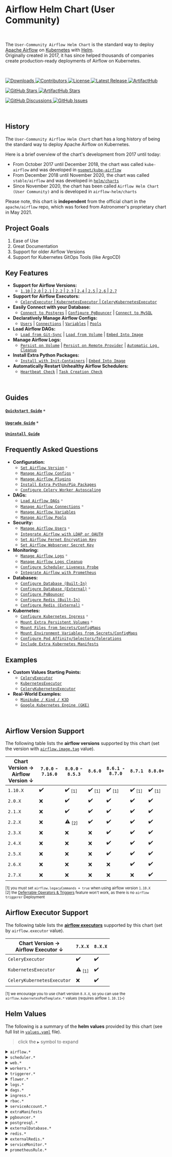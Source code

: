 # Airflow Helm Chart (User Community)

<br>

The `User-Community Airflow Helm Chart` is the standard way to deploy [Apache Airflow](https://airflow.apache.org/) on [Kubernetes](https://kubernetes.io/) with [Helm](https://helm.sh/).
<br>
Originally created in 2017, it has since helped thousands of companies create production-ready deployments of Airflow on Kubernetes.

<br>

<p>
  <a href="https://github.com/airflow-helm/charts/releases">
    <img alt="Downloads" src="https://img.shields.io/github/downloads/airflow-helm/charts/total?style=flat-square&color=28a745">
  </a>
  <a href="https://github.com/airflow-helm/charts/graphs/contributors">
    <img alt="Contributors" src="https://img.shields.io/github/contributors/airflow-helm/charts?style=flat-square&color=28a745">
  </a>
  <a href="https://github.com/airflow-helm/charts/blob/main/LICENSE">
    <img alt="License" src="https://img.shields.io/github/license/airflow-helm/charts?style=flat-square&color=28a745">
  </a>
  <a href="https://github.com/airflow-helm/charts/releases">
    <img alt="Latest Release" src="https://img.shields.io/github/v/release/airflow-helm/charts?style=flat-square&color=6f42c1&label=latest%20release">
  </a>
  <a href="https://artifacthub.io/packages/helm/airflow-helm/airflow">
    <img alt="ArtifactHub" src="https://img.shields.io/static/v1?style=flat-square&color=417598&logo=artifacthub&label=ArtifactHub&message=airflow-helm">
  </a>
</p>

<p>
  <a href="https://github.com/airflow-helm/charts/stargazers">
    <img alt="GitHub Stars" src="https://img.shields.io/github/stars/airflow-helm/charts?style=for-the-badge&color=ffcb2f&label=Support%20with%20%E2%AD%90%20on%20GitHub">
  </a>
  <a href="https://artifacthub.io/packages/helm/airflow-helm/airflow">
    <img alt="ArtifactHub Stars" src="https://img.shields.io/badge/dynamic/json?style=for-the-badge&color=ffcb2f&label=Support%20with%20%E2%AD%90%20on%20ArtifactHub&query=stars&url=https://artifacthub.io/api/v1/packages/af52c9e8-afa6-4443-952f-3d4d17e3be35/stars">
  </a>
</p>

<p>
  <a href="https://github.com/airflow-helm/charts/discussions">
    <img alt="GitHub Discussions" src="https://img.shields.io/github/discussions/airflow-helm/charts?style=for-the-badge&color=17a2b8&label=Start%20a%20Discussion">
  </a>
  <a href="https://github.com/airflow-helm/charts/issues/new/choose">
    <img alt="GitHub Issues" src="https://img.shields.io/github/issues/airflow-helm/charts?style=for-the-badge&color=17a2b8&label=Open%20an%20Issue">
  </a>
</p>

<br>

## History

The `User-Community Airflow Helm Chart` chart has a long history of being the standard way to deploy Apache Airflow on Kubernetes.

Here is a brief overview of the chart's development from 2017 until today:

- From October 2017 until December 2018, the chart was called `kube-airflow` and was developed in [`gsemet/kube-airflow`](https://github.com/gsemet/kube-airflow)
- From December 2018 until November 2020, the chart was called `stable/airflow` and was developed in [`helm/charts`](https://github.com/helm/charts/tree/master/stable/airflow)
- Since November 2020, the chart has been called `Airflow Helm Chart (User Community)` and is developed in `airflow-helm/charts`

Please note, this chart is __independent__ from the official chart in the `apache/airflow` repo, which was forked from Astronomer's proprietary chart in May 2021.

## Project Goals

1. Ease of Use
2. Great Documentation
3. Support for older Airflow Versions
4. Support for Kubernetes GitOps Tools (like ArgoCD)

## Key Features

- __Support for Airflow Versions:__ 
   - [`1.10` | `2.0` | `2.1` | `2.2` | `2.3` | `2.4` | `2.5` | `2.6` | `2.7`](#airflow-version-support)
- __Support for Airflow Executors:__ 
   - [`CeleryExecutor` | `KubernetesExecutor` | `CeleryKubernetesExecutor`](#airflow-executor-support)
- __Easily Connect with your Database:__
   - [`Connect to Postgres`](https://github.com/airflow-helm/charts/tree/main/charts/airflow/docs/faq/database/external-database.md#option-1---postgres) |
     [`Configure PgBouncer`](https://github.com/airflow-helm/charts/tree/main/charts/airflow/docs/faq/database/pgbouncer.md) |
     [`Connect to MySQL`](https://github.com/airflow-helm/charts/tree/main/charts/airflow/docs/faq/database/external-database.md#option-2---mysql)
- __Declaratively Manage Airflow Configs:__
   - [`Users`](https://github.com/airflow-helm/charts/tree/main/charts/airflow/docs/faq/security/airflow-users.md) |
     [`Connections`](https://github.com/airflow-helm/charts/tree/main/charts/airflow/docs/faq/dags/airflow-connections.md) |
     [`Variables`](https://github.com/airflow-helm/charts/tree/main/charts/airflow/docs/faq/dags/airflow-variables.md) |
     [`Pools`](https://github.com/airflow-helm/charts/tree/main/charts/airflow/docs/faq/dags/airflow-pools.md)
- __Load Airflow DAGs:__
   - [`Load from Git-Sync`](https://github.com/airflow-helm/charts/tree/main/charts/airflow/docs/faq/dags/load-dag-definitions.md#option-1---git-sync-sidecar) |
     [`Load from Volume`](https://github.com/airflow-helm/charts/tree/main/charts/airflow/docs/faq/dags/load-dag-definitions.md#option-2---persistent-volume-claim) |
     [`Embed Into Image`](https://github.com/airflow-helm/charts/tree/main/charts/airflow/docs/faq/dags/load-dag-definitions.md#option-3---embedded-into-container-image)
- __Manage Airflow Logs:__
   - [`Persist on Volume`](https://github.com/airflow-helm/charts/tree/main/charts/airflow/docs/faq/monitoring/log-persistence.md#option-1---persistent-volume-claim) |
     [`Persist on Remote Provider`](https://github.com/airflow-helm/charts/tree/main/charts/airflow/docs/faq/monitoring/log-persistence.md#option-2---remote-providers) |
     [`Automatic Log Cleanup`](https://github.com/airflow-helm/charts/tree/main/charts/airflow/docs/faq/monitoring/log-cleanup.md)
- __Install Extra Python Packages:__
   - [`Install with Init-Containers`](https://github.com/airflow-helm/charts/tree/main/charts/airflow/docs/faq/configuration/extra-python-packages.md#option-1---init-containers) |
     [`Embed Into Image`](https://github.com/airflow-helm/charts/tree/main/charts/airflow/docs/faq/configuration/extra-python-packages.md#option-2---embedded-into-container-image)
- __Automatically Restart Unhealthy Airflow Schedulers:__
   - [`Heartbeat Check`](https://github.com/airflow-helm/charts/tree/main/charts/airflow/docs/faq/monitoring/scheduler-liveness-probe.md#scheduler-heartbeat-check) |
     [`Task Creation Check`](https://github.com/airflow-helm/charts/tree/main/charts/airflow/docs/faq/monitoring/scheduler-liveness-probe.md#scheduler-task-creation-check)

<br>

## Guides

#### [`Quickstart Guide`](https://github.com/airflow-helm/charts/tree/main/charts/airflow/docs/guides/quickstart.md) <sup><sub>⭐</sub></sup> <a id="quickstart-guide"></a>

#### [`Upgrade Guide`](https://github.com/airflow-helm/charts/tree/main/charts/airflow/docs/guides/upgrade.md) <sup><sub>⭐</sub></sup> <a id="upgrade"></a>

#### [`Uninstall Guide`](https://github.com/airflow-helm/charts/tree/main/charts/airflow/docs/guides/uninstall.md) <a id="uninstall"></a>

## Frequently Asked Questions

- __Configuration:__
  - [`Set Airflow Version`](https://github.com/airflow-helm/charts/tree/main/charts/airflow/docs/faq/configuration/airflow-version.md) <sup><sub>⭐</sub></sup> <a id="how-to-use-a-specific-version-of-airflow"></a>
  - [`Manage Airflow Configs`](https://github.com/airflow-helm/charts/tree/main/charts/airflow/docs/faq/configuration/airflow-configs.md) <sup><sub>⭐</sub></sup> <a id="how-to-set-airflow-configs"></a>
  - [`Manage Airflow Plugins`](https://github.com/airflow-helm/charts/tree/main/charts/airflow/docs/faq/configuration/airflow-plugins.md)
  - [`Install Extra Python/Pip Packages`](https://github.com/airflow-helm/charts/tree/main/charts/airflow/docs/faq/configuration/extra-python-packages.md) <a id="how-to-install-extra-pip-packages"></a>
  - [`Configure Celery Worker Autoscaling`](https://github.com/airflow-helm/charts/tree/main/charts/airflow/docs/faq/configuration/autoscaling-celery-workers.md) <a id="how-to-set-up-celery-worker-autoscaling"></a>
- __DAGs:__
  - [`Load Airflow DAGs`](https://github.com/airflow-helm/charts/tree/main/charts/airflow/docs/faq/dags/load-dag-definitions.md) <sup><sub>⭐</sub></sup> <a id="how-to-store-dags"></a>
  - [`Manage Airflow Connections`](https://github.com/airflow-helm/charts/tree/main/charts/airflow/docs/faq/dags/airflow-connections.md) <sup><sub>⭐</sub></sup> <a id="how-to-create-airflow-connections"></a>
  - [`Manage Airflow Variables`](https://github.com/airflow-helm/charts/tree/main/charts/airflow/docs/faq/dags/airflow-variables.md) <a id="how-to-create-airflow-variables"></a>
  - [`Manage Airflow Pools`](https://github.com/airflow-helm/charts/tree/main/charts/airflow/docs/faq/dags/airflow-pools.md) <a id="how-to-create-airflow-pools"></a>
- __Security:__
  - [`Manage Airflow Users`](https://github.com/airflow-helm/charts/tree/main/charts/airflow/docs/faq/security/airflow-users.md) <sup><sub>⭐</sub></sup> <a id="how-to-create-airflow-users"></a>
  - [`Integrate Airflow with LDAP or OAUTH`](https://github.com/airflow-helm/charts/tree/main/charts/airflow/docs/faq/security/ldap-oauth.md) <a id="how-to-authenticate-airflow-users-with-ldapoauth"></a>
  - [`Set Airflow Fernet Encryption Key`](https://github.com/airflow-helm/charts/tree/main/charts/airflow/docs/faq/security/set-fernet-key.md) <a id="how-to-set-a-custom-fernet-encryption-key"></a>
  - [`Set Airflow Webserver Secret Key`](https://github.com/airflow-helm/charts/tree/main/charts/airflow/docs/faq/security/set-webserver-secret-key.md) <a id="how-to-set-a-custom-webserver-secret_key"></a>
- __Monitoring:__
  - [`Manage Airflow Logs`](https://github.com/airflow-helm/charts/tree/main/charts/airflow/docs/faq/monitoring/log-persistence.md) <sup><sub>⭐</sub></sup> <a id="how-to-persist-airflow-logs"></a>
  - [`Manage Airflow Logs Cleanup`](https://github.com/airflow-helm/charts/tree/main/charts/airflow/docs/faq/monitoring/log-cleanup.md)
  - [`Configure Scheduler Liveness Probe`](https://github.com/airflow-helm/charts/tree/main/charts/airflow/docs/faq/monitoring/scheduler-liveness-probe.md) <a id="how-to-configure-the-scheduler-liveness-probe"></a>
  - [`Integrate Airflow with Prometheus`](https://github.com/airflow-helm/charts/tree/main/charts/airflow/docs/faq/monitoring/prometheus.md) <a id="how-to-integrate-airflow-with-prometheus"></a>
- __Databases:__
  - [`Configure Database (Built-In)`](https://github.com/airflow-helm/charts/tree/main/charts/airflow/docs/faq/database/embedded-database.md) <a id="how-to-use-the-embedded-postgres"></a>
  - [`Configure Database (External)`](https://github.com/airflow-helm/charts/tree/main/charts/airflow/docs/faq/database/external-database.md) <sup><sub>⭐</sub></sup> <a id="how-to-use-an-external-database"></a>
  - [`Configure PgBouncer`](https://github.com/airflow-helm/charts/tree/main/charts/airflow/docs/faq/database/pgbouncer.md)
  - [`Configure Redis (Built-In)`](https://github.com/airflow-helm/charts/tree/main/charts/airflow/docs/faq/database/embedded-redis.md)
  - [`Configure Redis (External)`](https://github.com/airflow-helm/charts/tree/main/charts/airflow/docs/faq/database/external-redis.md) <sup><sub>⭐</sub></sup> <a id="how-to-use-an-external-redis"></a>
- __Kubernetes:__
  - [`Configure Kubernetes Ingress`](https://github.com/airflow-helm/charts/tree/main/charts/airflow/docs/faq/kubernetes/ingress.md) <sup><sub>⭐</sub></sup> <a id="how-to-set-up-an-ingress"></a>
  - [`Mount Extra Persistent Volumes`](https://github.com/airflow-helm/charts/tree/main/charts/airflow/docs/faq/kubernetes/mount-persistent-volumes.md) <sup><sub>⭐</sub></sup>
  - [`Mount Files from Secrets/ConfigMaps`](https://github.com/airflow-helm/charts/tree/main/charts/airflow/docs/faq/kubernetes/mount-files.md) <a id="how-to-mount-secretsconfigmaps-as-files-on-workers"></a>
  - [`Mount Environment Variables from Secrets/ConfigMaps`](https://github.com/airflow-helm/charts/tree/main/charts/airflow/docs/faq/kubernetes/mount-environment-variables.md) <a id="how-to-create-airflow-variables"></a>
  - [`Configure Pod Affinity/Selectors/Tolerations`](https://github.com/airflow-helm/charts/tree/main/charts/airflow/docs/faq/kubernetes/affinity-node-selectors-tolerations.md) <a id="how-to-use-pod-affinity-nodeselector-and-tolerations"></a>
  - [`Include Extra Kubernetes Manifests`](https://github.com/airflow-helm/charts/tree/main/charts/airflow/docs/faq/kubernetes/extra-manifests.md) <a id="how-to-add-extra-manifests"></a>

## Examples

- __Custom Values Starting Points:__
  - [`CeleryExecutor`](sample-values-CeleryExecutor.yaml)
  - [`KubernetesExecutor`](sample-values-KubernetesExecutor.yaml)
  - [`CeleryKubernetesExecutor`](sample-values-CeleryKubernetesExecutor.yaml)
- __Real-World Examples:__
  - [`Minikube / Kind / K3D`](https://github.com/airflow-helm/charts/tree/main/charts/airflow/examples/minikube)
  - [`Google Kubernetes Engine (GKE)`](https://github.com/airflow-helm/charts/tree/main/charts/airflow/examples/google-gke)

<br>

## Airflow Version Support

The following table lists the __airflow versions__ supported by this chart (set the version with [`airflow.image.tag`](https://github.com/airflow-helm/charts/tree/main/charts/airflow/docs/faq/configuration/airflow-version.md) value).

Chart Version → <br> Airflow Version ↓  | `7.0.0` - `7.16.0` | `8.0.0` - `8.5.3` | `8.6.0` | `8.6.1 - 8.7.0` | `8.7.1` | `8.8.0+`
--- | --- | --- | --- | --- | --- | ---
`1.10.X` | ✔️ | ✔️ <sub>[1]</sub> | ✔️️ <sub>[1]</sub> | ✔️️ <sub>[1]</sub> | ✔️️ <sub>[1]</sub> | ✔️️ <sub>[1]</sub>
`2.0.X` | ❌ | ✔️ | ✔️ | ✔️ | ✔️️ | ✔️️
`2.1.X` | ❌ | ✔️ | ✔️ | ✔️ | ✔️️ | ✔️️
`2.2.X` | ❌ | ⚠️ <sub>[2]</sub> | ✔️️ | ✔️ | ✔️️ | ✔️️
`2.3.X` | ❌ | ❌ | ❌ | ✔️️ | ✔️️ | ✔️️
`2.4.X` | ❌ | ❌ | ❌ | ✔️️ | ✔️️ | ✔️️
`2.5.X` | ❌ | ❌ | ❌ | ✔️️ | ✔️️ | ✔️️
`2.6.X` | ❌ | ❌ | ❌ | ❌ | ✔️️ | ✔️️
`2.7.X` | ❌ | ❌ | ❌ | ❌ | ❌ | ✔️️

<sub>[1] you must set `airflow.legacyCommands = true` when using airflow version `1.10.X`</sub><br>
<sub>[2] the [Deferrable Operators & Triggers](https://airflow.apache.org/docs/apache-airflow/stable/concepts/deferring.html) feature won't work, as there is no `airflow triggerer` Deployment</sub>

## Airflow Executor Support

The following table lists the [__airflow executors__](https://airflow.apache.org/docs/apache-airflow/stable/executor/index.html) supported by this chart (set by `airflow.executor` value).

Chart Version → <br> Airflow Executor ↓ | `7.X.X` | `8.X.X` | 
--- | --- | ---
`CeleryExecutor` | ✔️ | ✔️
`KubernetesExecutor` | ⚠️️ <sub>[1]</sub> | ✔️
`CeleryKubernetesExecutor` | ❌ | ✔️

<sub>[1] we encourage you to use chart version `8.X.X`, so you can use the `airflow.kubernetesPodTemplate.*` values (requires airflow `1.10.11+`) </sub>

## Helm Values

The following is a summary of the __helm values__ provided by this chart (see full list in [`values.yaml`](https://github.com/airflow-helm/charts/tree/main/charts/airflow/values.yaml) file).

> click the `▶` symbol to expand

<details>
<summary><code>airflow.*</code></summary>

Parameter | Description | Default
--- | --- | ---
`airflow.legacyCommands` | if we use legacy 1.10 airflow commands | `false`
`airflow.image.*` | configs for the airflow container image | `<see values.yaml>`
`airflow.executor` | the airflow executor type to use | `CeleryExecutor`
`airflow.fernetKey` | the fernet encryption key (sets `AIRFLOW__CORE__FERNET_KEY`) | `7T512UXSSmBOkpWimFHIVb8jK6lfmSAvx4mO6Arehnc=`
`airflow.webserverSecretKey` | the secret_key for flask (sets `AIRFLOW__WEBSERVER__SECRET_KEY`) | `THIS IS UNSAFE!`
`airflow.config` | environment variables for airflow configs | `{}`
`airflow.users` | a list of users to create | `<see values.yaml>`
`airflow.usersTemplates` | bash-like templates to be used in `airflow.users` | `<see values.yaml>`
`airflow.usersUpdate` | if we create a Deployment to perpetually sync `airflow.users` | `true`
`airflow.connections` | a list airflow connections to create | `<see values.yaml>`
`airflow.connectionsTemplates` | bash-like templates to be used in `airflow.connections` | `<see values.yaml>`
`airflow.connectionsUpdate` | if we create a Deployment to perpetually sync `airflow.connections` | `true`
`airflow.variables` | a list airflow variables to create | `<see values.yaml>`
`airflow.variablesTemplates` | bash-like templates to be used in `airflow.variables` | `<see values.yaml>`
`airflow.variablesUpdate` | if we create a Deployment to perpetually sync `airflow.variables` | `true`
`airflow.pools` | a list airflow pools to create | `<see values.yaml>`
`airflow.poolsUpdate` | if we create a Deployment to perpetually sync `airflow.pools` | `true`
`airflow.defaultNodeSelector` | default nodeSelector for airflow Pods (is overridden by pod-specific values) | `{}`
`airflow.defaultAffinity` | default affinity configs for airflow Pods (is overridden by pod-specific values) | `{}`
`airflow.defaultTolerations` | default toleration configs for airflow Pods (is overridden by pod-specific values) | `[]`
`airflow.defaultSecurityContext` | default securityContext configs for Pods (is overridden by pod-specific values) | `{fsGroup: 0}`
`airflow.podAnnotations` | extra annotations for airflow Pods | `{}`
`airflow.extraPipPackages` | extra pip packages to install in airflow Pods | `[]`
`airflow.protectedPipPackages` | pip packages that are protected from upgrade/downgrade by `extraPipPackages` | `["apache-airflow"]`
`airflow.extraEnv` | extra environment variables for the airflow Pods | `[]`
`airflow.extraContainers` | extra containers for the airflow Pods | `[]`
`airflow.extraInitContainers` | extra init-containers for the airflow Pods | `[]`
`airflow.extraVolumeMounts` | extra VolumeMounts for the airflow Pods | `[]`
`airflow.extraVolumes` | extra Volumes for the airflow Pods | `[]`
`airflow.clusterDomain` | kubernetes cluster domain name | `cluster.local`
`airflow.localSettings.*` | airflow_local_settings.py | `<see values.yaml>`
`airflow.kubernetesPodTemplate.*` | pod_template.yaml | `<see values.yaml>`
`airflow.dbMigrations.*` | db-migrations Deployment | `<see values.yaml>`
`airflow.sync.*` | Sync Deployments | `<see values.yaml>`

<hr>
</details>

<details>
<summary><code>scheduler.*</code></summary>

Parameter | Description | Default
--- | --- | ---
`scheduler.replicas` | the number of scheduler Pods to run | `1`
`scheduler.resources` | resource requests/limits for the scheduler Pods | `{}`
`scheduler.nodeSelector` | the nodeSelector configs for the scheduler Pods | `{}`
`scheduler.affinity` | the affinity configs for the scheduler Pods | `{}`
`scheduler.tolerations` | the toleration configs for the scheduler Pods | `[]`
`scheduler.securityContext` | the security context for the scheduler Pods | `{}`
`scheduler.labels` | labels for the scheduler Deployment | `{}`
`scheduler.podLabels` | Pod labels for the scheduler Deployment | `{}`
`scheduler.annotations` | annotations for the scheduler Deployment | `{}`
`scheduler.podAnnotations` | Pod annotations for the scheduler Deployment | `{}`
`scheduler.safeToEvict` | if we add the annotation: "cluster-autoscaler.kubernetes.io/safe-to-evict" = "true" | `true`
`scheduler.podDisruptionBudget.*` | configs for the PodDisruptionBudget of the scheduler | `<see values.yaml>`
`scheduler.logCleanup.*` | configs for the log-cleanup sidecar of the scheduler | `<see values.yaml>`
`scheduler.numRuns` | the value of the `airflow --num_runs` parameter used to run the airflow scheduler | `-1`
`scheduler.livenessProbe.*` | configs for the scheduler Pods' liveness probe | `<see values.yaml>`
`scheduler.extraPipPackages` | extra pip packages to install in the scheduler Pods | `[]`
`scheduler.extraContainers` | extra containers for the scheduler Pods | `[]`
`scheduler.extraInitContainers` | extra init-containers for the scheduler Pods | `[]`
`scheduler.extraVolumeMounts` | extra VolumeMounts for the scheduler Pods | `[]`
`scheduler.extraVolumes` | extra Volumes for the scheduler Pods | `[]`

</details>

<details>
<summary><code>web.*</code></summary>

Parameter | Description | Default
--- | --- | ---
`web.webserverConfig.*` | configs to generate webserver_config.py | `<see values.yaml>`
`web.replicas` | the number of web Pods to run | `1`
`web.resources` | resource requests/limits for the airflow web pods | `{}`
`web.nodeSelector` | the number of web Pods to run | `{}`
`web.affinity` | the affinity configs for the web Pods | `{}`
`web.tolerations` | the toleration configs for the web Pods | `[]`
`web.securityContext` | the security context for the web Pods | `{}`
`web.labels` | labels for the web Deployment | `{}`
`web.podLabels` | Pod labels for the web Deployment | `{}`
`web.annotations` | annotations for the web Deployment | `{}`
`web.podAnnotations` | Pod annotations for the web Deployment | `{}`
`web.safeToEvict` | if we add the annotation: "cluster-autoscaler.kubernetes.io/safe-to-evict" = "true" | `true`
`web.podDisruptionBudget.*` | configs for the PodDisruptionBudget of the web Deployment | `<see values.yaml>`
`web.service.*` | configs for the Service of the web pods | `<see values.yaml>`
`web.readinessProbe.*` | configs for the web Pods' readiness probe | `<see values.yaml>`
`web.livenessProbe.*` | configs for the web Pods' liveness probe | `<see values.yaml>`
`web.extraPipPackages` | extra pip packages to install in the web Pods | `[]`
`web.extraContainers` | extra containers for the web Pods | `[]`
`web.extraInitContainers` | extra init-containers for the web Pods | `[]`
`web.extraVolumeMounts` | extra VolumeMounts for the web Pods | `[]`
`web.extraVolumes` | extra Volumes for the web Pods | `[]`

</details>

<details>
<summary><code>workers.*</code></summary>

Parameter | Description | Default
--- | --- | ---
`workers.enabled` | if the airflow workers StatefulSet should be deployed | `true`
`workers.replicas` | the number of workers Pods to run | `1`
`workers.resources` | resource requests/limits for the airflow worker Pods | `{}`
`workers.nodeSelector` | the nodeSelector configs for the worker Pods | `{}`
`workers.affinity` | the affinity configs for the worker Pods | `{}`
`workers.tolerations` | the toleration configs for the worker Pods | `[]`
`workers.securityContext` | the security context for the worker Pods | `{}`
`workers.labels` | labels for the worker StatefulSet | `{}`
`workers.podLabels` | Pod labels for the worker StatefulSet | `{}`
`workers.annotations` | annotations for the worker StatefulSet | `{}`
`workers.podAnnotations` | Pod annotations for the worker StatefulSet | `{}`
`workers.safeToEvict` | if we add the annotation: "cluster-autoscaler.kubernetes.io/safe-to-evict" = "true" | `true`
`workers.podDisruptionBudget.*` | configs for the PodDisruptionBudget of the worker StatefulSet | `<see values.yaml>`
`workers.autoscaling.*` | configs for the HorizontalPodAutoscaler of the worker Pods | `<see values.yaml>`
`workers.celery.*` | configs for the celery worker Pods | `<see values.yaml>`
`workers.terminationPeriod` | how many seconds to wait after SIGTERM before SIGKILL of the celery worker | `60`
`workers.logCleanup.*` | configs for the log-cleanup sidecar of the worker Pods | `<see values.yaml>`
`workers.livenessProbe.*` | configs for the worker Pods' liveness probe | `<see values.yaml>`
`workers.extraPipPackages` | extra pip packages to install in the worker Pods | `[]`
`workers.extraContainers` | extra containers for the worker Pods | `[]`
`workers.extraInitContainers` | extra init-containers for the worker Pods | `[]`
`workers.extraVolumeMounts` | extra VolumeMounts for the worker Pods | `[]`
`workers.extraVolumes` | extra Volumes for the worker Pods | `[]`

</details>

<details>
<summary><code>triggerer.*</code></summary>

Parameter | Description | Default
--- | --- | ---
`triggerer.enabled` | if the triggerer should be deployed | `true`
`triggerer.replicas` | the number of triggerer Pods to run | `1`
`triggerer.resources` | resource requests/limits for the airflow triggerer Pods | `{}`
`triggerer.nodeSelector` | the nodeSelector configs for the triggerer Pods | `{}`
`triggerer.affinity` | the affinity configs for the triggerer Pods | `{}`
`triggerer.tolerations` | the toleration configs for the triggerer Pods | `[]`
`triggerer.securityContext` | the security context for the triggerer Pods | `{}`
`triggerer.labels` | labels for the triggerer Deployment | `{}`
`triggerer.podLabels` | Pod labels for the triggerer Deployment | `{}`
`triggerer.annotations` | annotations for the triggerer Deployment | `{}`
`triggerer.podAnnotations` | Pod annotations for the triggerer Deployment | `{}`
`triggerer.safeToEvict` | if we add the annotation: "cluster-autoscaler.kubernetes.io/safe-to-evict" = "true" | `true`
`triggerer.podDisruptionBudget.*` | configs for the PodDisruptionBudget of the triggerer Deployment | `<see values.yaml>`
`triggerer.capacity` | maximum number of triggers each triggerer will run at once (sets `AIRFLOW__TRIGGERER__DEFAULT_CAPACITY`) | `1000`
`triggerer.livenessProbe.*` | configs for the triggerer Pods' liveness probe | `<see values.yaml>`
`triggerer.extraPipPackages` | extra pip packages to install in the triggerer Pods | `[]`
`triggerer.extraContainers` | extra containers for the triggerer Pods | `[]`
`triggerer.extraInitContainers` | extra init-containers for the triggerer Pods | `[]`
`triggerer.extraVolumeMounts` | extra VolumeMounts for the triggerer Pods | `[]`
`triggerer.extraVolumes` | extra Volumes for the triggerer Pods | `[]`

</details>

<details>
<summary><code>flower.*</code></summary>

Parameter | Description | Default
--- | --- | ---
`flower.enabled` | if the Flower UI should be deployed | `true`
`flower.resources` | resource requests/limits for the flower Pods | `{}`
`flower.nodeSelector` | the nodeSelector configs for the flower Pods | `{}`
`flower.affinity` | the affinity configs for the flower Pods | `{}`
`flower.tolerations` | the toleration configs for the flower Pods | `[]`
`flower.securityContext` | the security context for the flower Pods | `{}`
`flower.labels` | labels for the flower Deployment | `{}`
`flower.podLabels` | Pod labels for the flower Deployment | `{}`
`flower.annotations` | annotations for the flower Deployment | `{}`
`flower.podAnnotations` | Pod annotations for the flower Deployment | `{}`
`flower.safeToEvict` | if we add the annotation: "cluster-autoscaler.kubernetes.io/safe-to-evict" = "true" | `true`
`flower.podDisruptionBudget.*` | configs for the PodDisruptionBudget of the flower Deployment | `<see values.yaml>`
`flower.basicAuthSecret` | the name of a pre-created secret containing the basic authentication value for flower | `""`
`flower.basicAuthSecretKey` | the key within `flower.basicAuthSecret` containing the basic authentication string | `""`
`flower.service.*` | configs for the Service of the flower Pods | `<see values.yaml>`
`flower.extraPipPackages` | extra pip packages to install in the flower Pod | `[]`
`flower.extraVolumeMounts` | extra VolumeMounts for the flower Pods | `[]`
`flower.extraVolumes` | extra Volumes for the flower Pods | `[]`

</details>

<details>
<summary><code>logs.*</code></summary>

Parameter | Description | Default
--- | --- | ---
`logs.path` | the airflow logs folder | `/opt/airflow/logs`
`logs.persistence.*` | configs for the logs PVC | `<see values.yaml>`

</details>

<details>
<summary><code>dags.*</code></summary>

Parameter | Description | Default
--- | --- | ---
`dags.path` | the airflow dags folder | `/opt/airflow/dags`
`dags.persistence.*` | configs for the dags PVC | `<see values.yaml>`
`dags.gitSync.*` | configs for the git-sync sidecar  | `<see values.yaml>`

</details>

<details>
<summary><code>ingress.*</code></summary>

Parameter | Description | Default
--- | --- | ---
`ingress.enabled` | if we should deploy Ingress resources | `false`
`ingress.apiVersion` | the `apiVersion` to use for Ingress resources | `networking.k8s.io/v1`
`ingress.web.*` | configs for the Ingress of the web Service | `<see values.yaml>`
`ingress.flower.*` | configs for the Ingress of the flower Service | `<see values.yaml>`

</details>

<details>
<summary><code>rbac.*</code></summary>

Parameter | Description | Default
--- | --- | ---
`rbac.create` | if Kubernetes RBAC resources are created | `true`
`rbac.events` | if the created RBAR role has GET/LIST access to Event resources | `false`

</details>

<details>
<summary><code>serviceAccount.*</code></summary>

Parameter | Description | Default
--- | --- | ---
`serviceAccount.create` | if a Kubernetes ServiceAccount is created | `true`
`serviceAccount.name` | the name of the ServiceAccount | `""`
`serviceAccount.annotations` | annotations for the ServiceAccount | `{}`

</details>

<details>
<summary><code>extraManifests</code></summary>

Parameter | Description | Default
--- | --- | ---
`extraManifests` | a list of extra Kubernetes manifests that will be deployed alongside the chart | `[]`

</details>

<details>
<summary><code>pgbouncer.*</code></summary>

Parameter | Description | Default
--- | --- | ---
`pgbouncer.enabled` | if the pgbouncer Deployment is created | `true`
`pgbouncer.image.*` | configs for the pgbouncer container image | `<see values.yaml>`
`pgbouncer.resources` | resource requests/limits for the pgbouncer Pods | `{}`
`pgbouncer.nodeSelector` | the nodeSelector configs for the pgbouncer Pods | `{}`
`pgbouncer.affinity` | the affinity configs for the pgbouncer Pods | `{}`
`pgbouncer.tolerations` | the toleration configs for the pgbouncer Pods | `[]`
`pgbouncer.securityContext` | the security context for the pgbouncer Pods | `{}`
`pgbouncer.labels` | labels for the pgbouncer Deployment | `{}`
`pgbouncer.podLabels` | Pod labels for the pgbouncer Deployment | `{}`
`pgbouncer.annotations` | annotations for the pgbouncer Deployment | `{}`
`pgbouncer.podAnnotations` | Pod annotations for the pgbouncer Deployment | `{}`
`pgbouncer.safeToEvict` | if we add the annotation: "cluster-autoscaler.kubernetes.io/safe-to-evict" = "true" | `true`
`pgbouncer.podDisruptionBudget.*` | configs for the PodDisruptionBudget of the pgbouncer | `<see values.yaml>`
`pgbouncer.livenessProbe.*` | configs for the pgbouncer Pods' liveness probe | `<see values.yaml>`
`pgbouncer.startupProbe.*` | configs for the pgbouncer Pods' startup probe | `<see values.yaml>`
`pgbouncer.terminationGracePeriodSeconds` | the maximum number of seconds to wait for queries upon pod termination, before force killing | `120`
`pgbouncer.authType` | sets pgbouncer config: `auth_type` | `md5`
`pgbouncer.maxClientConnections` | sets pgbouncer config: `max_client_conn` | `1000`
`pgbouncer.poolSize` | sets pgbouncer config: `default_pool_size` | `20`
`pgbouncer.logDisconnections` | sets pgbouncer config: `log_disconnections` | `0`
`pgbouncer.logConnections` | sets pgbouncer config: `log_connections` | `0`
`pgbouncer.clientSSL.*` | ssl configs for: clients -> pgbouncer | `<see values.yaml>`
`pgbouncer.serverSSL.*` | ssl configs for: pgbouncer -> postgres | `<see values.yaml>`

</details>

<details>
<summary><code>postgresql.*</code></summary>

Parameter | Description | Default
--- | --- | ---
`postgresql.enabled` | if the `stable/postgresql` chart is used | `true`
`postgresql.image.*` | configs for the postgres container image | `<see values.yaml>`
`postgresql.postgresqlDatabase` | the postgres database to use | `airflow`
`postgresql.postgresqlUsername` | the postgres user to create | `postgres`
`postgresql.postgresqlPassword` | the postgres user's password | `airflow`
`postgresql.existingSecret` | the name of a pre-created secret containing the postgres password | `""`
`postgresql.existingSecretKey` | the key within `postgresql.passwordSecret` containing the password string | `postgresql-password`
`postgresql.persistence.*` | configs for the PVC of postgresql | `<see values.yaml>`
`postgresql.master.*` | configs for the postgres StatefulSet | `<see values.yaml>`

</details>

<details>
<summary><code>externalDatabase.*</code></summary>

Parameter | Description | Default
--- | --- | ---
`externalDatabase.type` | the type of external database | `postgres`
`externalDatabase.host` | the host of the external database | `localhost`
`externalDatabase.port` | the port of the external database | `5432`
`externalDatabase.database` | the database/scheme to use within the the external database | `airflow`
`externalDatabase.user` | the username for the external database | `airflow`
`externalDatabase.userSecret` | the name of a pre-created secret containing the external database user | `""`
`externalDatabase.userSecretKey` | the key within `externalDatabase.userSecret` containing the user string | `postgresql-user`
`externalDatabase.password` | the password for the external database | `""`
`externalDatabase.passwordSecret` | the name of a pre-created secret containing the external database password | `""`
`externalDatabase.passwordSecretKey` | the key within `externalDatabase.passwordSecret` containing the password string | `postgresql-password`
`externalDatabase.properties` | extra connection-string properties for the external database | `""`

</details>

<details>
<summary><code>redis.*</code></summary>

Parameter | Description | Default
--- | --- | ---
`redis.enabled` | if the `stable/redis` chart is used | `true`
`redis.image.*` | configs for the redis container image | `<see values.yaml>`
`redis.password` | the redis password | `airflow`
`redis.existingSecret` | the name of a pre-created secret containing the redis password | `""`
`redis.existingSecretPasswordKey` | the key within `redis.existingSecret` containing the password string | `redis-password`
`redis.cluster.*` | configs for redis cluster mode | `<see values.yaml>`
`redis.master.*` | configs for the redis master StatefulSet | `<see values.yaml>`
`redis.slave.*` | configs for the redis slave StatefulSet | `<see values.yaml>`

</details>

<details>
<summary><code>externalRedis.*</code></summary>

Parameter | Description | Default
--- | --- | ---
`externalRedis.host` | the host of the external redis | `localhost`
`externalRedis.port` | the port of the external redis | `6379`
`externalRedis.databaseNumber` | the database number to use within the external redis | `1`
`externalRedis.password` | the password for the external redis | `""`
`externalRedis.passwordSecret` | the name of a pre-created secret containing the external redis password | `""`
`externalRedis.passwordSecretKey` | the key within `externalRedis.passwordSecret` containing the password string | `redis-password`
`externalDatabase.properties` | extra connection-string properties for the external redis | `""`

</details>

<details>
<summary><code>serviceMonitor.*</code></summary>

Parameter | Description | Default
--- | --- | ---
`serviceMonitor.enabled` | if ServiceMonitor resources should be deployed | `false`
`serviceMonitor.selector` | labels for ServiceMonitor, so that Prometheus can select it | `{ prometheus: "kube-prometheus" }`
`serviceMonitor.path` | the ServiceMonitor web endpoint path | `/admin/metrics`
`serviceMonitor.interval` | the ServiceMonitor web endpoint path | `30s`

</details>

<details>
<summary><code>prometheusRule.*</code></summary>

Parameter | Description | Default
--- | --- | ---
`prometheusRule.enabled` | if the PrometheusRule resources should be deployed | `false`
`prometheusRule.additionalLabels` | labels for PrometheusRule, so that Prometheus can select it | `{}`
`prometheusRule.groups` | alerting rules for Prometheus | `[]`

</details>
